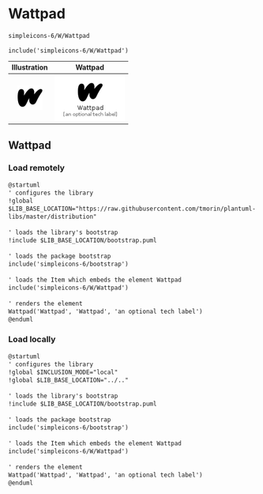 # Wattpad


```text
simpleicons-6/W/Wattpad
```

```text
include('simpleicons-6/W/Wattpad')
```



| Illustration | Wattpad |
| :---: | :---: |
| ![illustration for Illustration](../../simpleicons-6/W/Wattpad.png) | ![illustration for Wattpad](../../simpleicons-6/W/Wattpad.Local.png) |




## Wattpad

### Load remotely
```plantuml
@startuml
' configures the library
!global $LIB_BASE_LOCATION="https://raw.githubusercontent.com/tmorin/plantuml-libs/master/distribution"

' loads the library's bootstrap
!include $LIB_BASE_LOCATION/bootstrap.puml

' loads the package bootstrap
include('simpleicons-6/bootstrap')

' loads the Item which embeds the element Wattpad
include('simpleicons-6/W/Wattpad')

' renders the element
Wattpad('Wattpad', 'Wattpad', 'an optional tech label')
@enduml
```

### Load locally
```plantuml
@startuml
' configures the library
!global $INCLUSION_MODE="local"
!global $LIB_BASE_LOCATION="../.."

' loads the library's bootstrap
!include $LIB_BASE_LOCATION/bootstrap.puml

' loads the package bootstrap
include('simpleicons-6/bootstrap')

' loads the Item which embeds the element Wattpad
include('simpleicons-6/W/Wattpad')

' renders the element
Wattpad('Wattpad', 'Wattpad', 'an optional tech label')
@enduml
```

